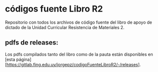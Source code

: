 # códigos fuente Libro R2

Repositorio con todos los archivos de código fuente del libro de apoyo de dictado de la Unidad Curricular Resistencia de Materiales 2.

## pdfs de releases:

Los pdfs compilados tanto del libro como de la pauta están disponibles en [esta página][https://gitlab.fing.edu.uy/jorgepz/codigoFuenteLibroR2/-/releases].

